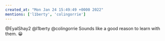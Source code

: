 ```yaml
---
created_at: "Mon Jan 24 15:49:49 +0000 2022"
mentions: ['l1berty', 'colingorrie']
---
```


@EyalShay2 @l1berty @colingorrie Sounds like a good reason to learn with them. 😀